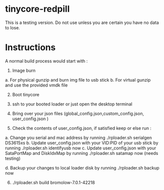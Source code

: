 # tinycore-redpill
This is a testing version. Do not use unless you are certain you have no data to lose.

# Instructions 

A normal build process would start with :

 

1. Image burn

a. For physical gunzip and burn img file to usb stick
b. For virtual gunzip and use the provided vmdk file 

2. Boot tinycore

3. ssh to your booted loader or just open the desktop terminal 

4. Bring over your json files (global_config.json,custom_config.json, user_config.json )

5. Check the contents of user_config.json, if satisfied keep or else run :

a. Change you serial and mac address by running ./rploader.sh serialgen DS3615xs
b. Update user_config.json with your VID:PID of your usb stick by running ./rploader.sh identifyusb now
c. Update user_config.json with your SataPortMap and DiskIdxMap by running ./rploader.sh satamap now (needs testing)

d. Backup your changes to local loader disk by running  ./rploader.sh backup now

6. ./rploader.sh build bromolow-7.0.1-42218
